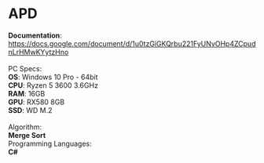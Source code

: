 # APD

<b>Documentation</b>: https://docs.google.com/document/d/1u0tzGiGKQrbu221FyUNvOHp4ZCpudnLrHMwKYytzHno
<br />
<br />
PC Specs: <br />
<b>OS</b>: Windows 10 Pro - 64bit <br />
<b>CPU</b>: Ryzen 5 3600 3.6GHz <br />
<b>RAM</b>: 16GB <br />
<b>GPU</b>: RX580 8GB <br />
<b>SSD</b>: WD M.2 <br />
<br />
Algorithm: <br />
<b>Merge Sort</b>
<br />
Programming Languages: <br />
<b>C#</b>
